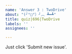 ```yaml
---
name: 'Answer 3 : TwoDrive'
about: "(╯°□°）╯︵ ┻━┻"
title: quiz|696|TwoDrive
labels: ''
assignees: ''

---
```


Just click 'Submit new issue'.
